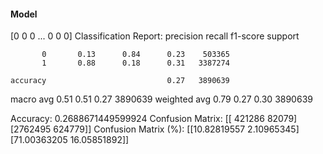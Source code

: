 #### Model
[0 0 0 ... 0 0 0]
Classification Report:
              precision    recall  f1-score   support

           0       0.13      0.84      0.23    503365
           1       0.88      0.18      0.31   3387274

    accuracy                           0.27   3890639
   macro avg       0.51      0.51      0.27   3890639
weighted avg       0.79      0.27      0.30   3890639

Accuracy: 0.2688671449599924
Confusion Matrix:
[[ 421286   82079]
 [2762495  624779]]
Confusion Matrix (%):
[[10.82819557  2.10965345]
 [71.00363205 16.05851892]]
